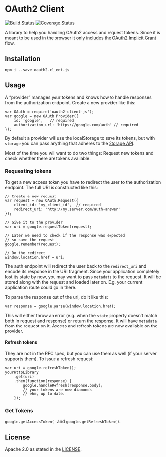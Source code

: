 # OAuth2 Client

[![Build Status](http://img.shields.io/travis/zalando/oauth2-client-js.svg)](https://travis-ci.org/zalando/oauth2-client-js) [![Coverage Status](https://coveralls.io/repos/zalando/oauth2-client-js/badge.svg)](https://coveralls.io/r/zalando/oauth2-client-js)

A library to help you handling OAuth2 access and request tokens. Since it is meant to be used in the browser it only includes the [OAuth2 Implicit Grant](https://tools.ietf.org/html/rfc6749#section-4.2) flow.

## Installation

    npm i --save oauth2-client-js

## Usage

A “provider” manages your tokens and knows how to handle responses from the authorization endpoint. Create a new provider like this:

    var OAuth = require('oauth2-client-js');
    var google = new OAuth.Provider({
        id: 'google',   // required
        authorization_url: 'https://google.com/auth' // required
    });

By default a provider will use the localStorage to save its tokens, but with `storage` you can pass anything that adheres to the [Storage API](src/storage/storage.js).

Most of the time you will want to do two things: Request new tokens and check whether there are tokens available.

### Requesting tokens

To get a new access token you have to redirect the user to the authorization endpoint. The full URI is constructed like this:

    // Create a new request
    var request = new OAuth.Request({
        client_id: 'my_client_id',  // required
        redirect_uri: 'http://my.server.com/auth-answer'
    });

    // Give it to the provider
    var uri = google.requestToken(request);

    // Later we need to check if the response was expected
    // so save the request
    google.remember(request);

    // Do the redirect
    window.location.href = uri;

The auth endpoint will redirect the user back to the `redirect_uri` and encode its response in the URI fragment. Since your application completely lost its state by now, you may want to pass `metadata` to the request. It will be stored along with the request and loaded later on. E.g. your current application route could go in there.

To parse the response out of the uri, do it like this:

    var response = google.parse(window.location.href);

This will either throw an error (e.g. when the `state` property doesn’t match both in request and response) or return the response. It will have `metadata` from the request on it. Access and refresh tokens are now available on the provider.

#### Refresh tokens

They are not in the RFC spec, but you can use them as well (if your server supports them). To issue a refresh request:

    var uri = google.refreshToken();
    yourHttpLibrary
        .get(uri)
        .then(function(response) {
            google.handleRefresh(response.body);
            // your tokens are now diamonds
            // ehm, up to date.
        });

### Get Tokens

`google.getAccessToken()` and `google.getRefreshToken()`.

## License

Apache 2.0 as stated in the [LICENSE](LICENSE).
